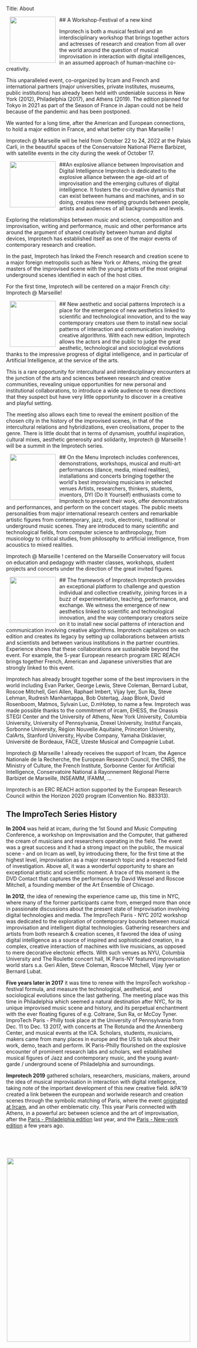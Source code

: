 Title: About


<img src="../images/IKPoster_frag1.jpg" width="125" style="float:left" hspace="10">
## A Workshop-Festival of a new kind

Improtech is both a musical festival and an interdisciplinary workshop that brings together actors and actresses of research and creation from all over the world around the question of musical improvisation in interaction with digital intelligences, in an assumed approach of human-machine co-creativity.

This unparalleled event, co-organized by Ircam and French and international partners (major universities, private institutes, museums, public institutions) has already been held with undeniable success in New York (2012), Philadelphia (2017), and Athens (2019). The edition planned for Tokyo in 2021 as part of the Season of France in Japan could not be held because of the pandemic and has been postponed.

We wanted for a long time, after the American and European connections, to hold a major edition in France, and what better city than Marseille !

Improtech @ Marseille will be held from October 22 to 24, 2022 at the Palais Carli, in the beautiful spaces of the Conservatoire National Pierre Barbizet, with satellite events in the city during the week of October 17.

<img src="../images/IKPoster_frag2.jpg" width="125" style="float:left" hspace="10">
##An explosive alliance between Improvisation and Digital Intelligence
Improtech is dedicated to the explosive alliance between the age-old art of improvisation and the emerging cultures of digital intelligence. It fosters the co-creative dynamics that can exist between humans and machines, and in so doing, creates new meeting grounds between people, artists and audiences of all backgrounds and levels.

Exploring the relationships between music and science, composition and improvisation, writing and performance, music and other performance arts around the argument of shared creativity between human and digital devices, Improtech has established itself as one of the major events of contemporary research and creation.

In the past, Improtech has linked the French research and creation scene to a major foreign metropolis such as New York or Athens, mixing the great masters of the improvised scene with the young artists of the most original underground scenes identified in each of the host cities.

For the first time, Improtech will be centered on a major French city: Improtech @ Marseille!

<img src="../images/IKPoster_frag3.jpg" width="125" style="float:left" hspace="10">
## New aesthetic and social patterns
Improtech is a place for the emergence of new aesthetics linked to scientific and technological innovation, and to the way contemporary creators use them to install new social patterns of interaction and communication involving creative algorithms. With each new edition, Improtech allows the actors and the public to judge the great aesthetic, technological and sociological evolutions thanks to the impressive progress of digital intelligence, and in particular of Artificial Intelligence, at the service of the arts.

This is a rare opportunity for intercultural and interdisciplinary encounters at the junction of the arts and sciences between research and creative communities, revealing unique opportunities for new personal and institutional collaborations, to introduce a wide audience to new directions that they suspect but have very little opportunity to discover in a creative and playful setting.

The meeting also allows each time to reveal the eminent position of the chosen city in the history of the improvised scenes, in that of the intercultural relations and hybridizations, even creolisations, proper to the genre. There is little doubt that in terms of dynamism, youthful inspiration, cultural mixes, aesthetic generosity and solidarity, Improtech @ Marseille ! will be a summit in the Improtech series.

<img src="../images/IKPoster_frag4.jpg" width="125" style="float:left" hspace="10">
## On the Menu
Improtech includes conferences, demonstrations, workshops, musical and multi-art performances (dance, media, mixed realities), installations and concerts bringing together the world's best improvising musicians in selected venues
Artists, researchers, thinkers, students, inventors, DYI (Do It Yourself) enthusiasts come to Improtech to present their work, offer demonstrations and performances, and perform on the concert stages. The public meets personalities from major international research centers and remarkable artistic figures from contemporary, jazz, rock, electronic, traditional or underground music scenes. They are introduced to many scientific and technological fields, from computer science to anthropology, from musicology to critical studies, from philosophy to artificial intelligence, from acoustics to mixed realities.

Improtech @ Marseille ! centered on the Marseille Conservatory will focus on education and pedagogy with master classes, workshops, student projects and concerts under the direction of the great invited figures.

<img src="../images/IKPoster_frag5.jpg" width="125" style="float:left" hspace="10">
## The framework of Improtech
Improtech provides an exceptional platform to challenge and question individual and collective creativity, joining forces in a buzz of experimentation, teaching, performance, and exchange.
We witness the emergence of new aesthetics linked to scientific and technological innovation, and the way contemporary creators seize on it to install new social patterns of interaction and communication involving creative algorithms.
Improtech capitalizes on each edition and creates its legacy by setting up collaborations between artists and scientists and between various institutions in the partner countries. Experience shows that these collaborations are sustainable beyond the event. For example, the 5-year European research program ERC REACH brings together French, American and Japanese universities that are strongly linked to this event.

Improtech has already brought together some of the best improvisers in the world including Evan Parker, George Lewis, Steve Coleman, Bernard Lubat, Roscoe Mitchell, Geri Allen, Raphael Imbert, Vijay Iyer, Sun Ra, Steve Lehman, Rudresh Manhantappa, Bob Ostertag, Jaap Blonk, David Rosenboom, Matmos, Sylvain Luc, D.mHotep, to name a few.
Improtech was made possible thanks to the commitment of ircam, EHESS, the Onassis STEGI Center and the University of Athens, New York University, Columbia University, University of Pennsylvania, Drexel University, Institut Fançais, Sorbonne University, Région Nouvelle Aquitaine, Princeton University, CalArts, Stanford University, Hyvibe Company, Yamaha Disklavier, Université de Bordeaux, FACE, Uzeste Musical and Compagnie Lubat.

Improtech @ Marseille ! already receives the support of Ircam, the Agence Nationale de la Recherche, the European Research Council, the CNRS, the Ministry of Culture, the French Institute, Sorbonne Center for Artificial Intelligence, Conservatoire National à Rayonnement Régional Pierre Barbizet de Marseille, INSEAMM, IFAMM, ...

Improtech is an ERC REACH action supported by the European Research Council within the Horizon 2020 program (Convention No. 883313).

## The ImproTech Series History

**In 2004** was held at ircam, during the 1st Sound and Music Computing Conference, a workshop on Improvisation and the Computer, that gathered the cream of musicians and researchers operating in the field. The event was a great success and it had a strong impact on the public, the musical scene - and on Ircam as well, by introducing there, for the first time at the highest level, improvisation as a major research topic and a respected field of investigation. Above all, it was a wonderful opportunity to share an exceptional artistic and scientific moment. A trace of this moment is the DVD Contact that captures the performance by David Wessel and Roscoe Mitchell, a founding member of the Art Ensemble of Chicago.

**In 2012**, the idea of renewing the experience came up, this time in NYC, where many of the former participants came from, emerged more than once in passionate discussions about the present state of Improvisation involving digital technologies and media. The ImproTech Paris - NYC 2012 workshop was dedicated to the exploration of contemporary bounds between musical improvisation and intelligent digital technologies. Gathering researchers and artists from both research & creation scenes, it favored the idea of using digital intelligence as a source of inspired and sophisticated creation, in a complex, creative interaction of machines with live musicians, as opposed to mere decorative electonic effects. With such venues as NYU, Columbia University and The Roulette concert hall, IK Paris-NY featured improvisation world stars s.a. Geri Allen, Steve Coleman, Roscoe Mitchell, Vijay Iyer or Bernard Lubat.

**Five years later in 2017** it was time to renew with the ImproTech workshop - festival formula, and measure the technological, aesthetical, and sociological evolutions since the last gathering. The meeting place was this time in Philadelphia which seemed a natural destination after NYC, for its unique improvised music scene and history, and its perpetual enchantment with the ever floating figures of e.g. Coltrane, Sun Ra, or McCoy Tyner. ImproTech Paris - Philly took place at the University of Pennsylvania from Dec. 11 to Dec. 13 2017, with concerts at The Rotunda and the Annenberg Center, and musical events at the ICA. Scholars, students, musicians, makers  came from many places in europe and the US to talk about their work, demo, teach and perform. IK Paris-Philly  flourished on the explosive encounter of prominent research labs and scholars, well established musical figures of Jazz and contemporary music, and the young avant-garde / underground scene of Philadelphia and surroundings.

**Improtech 2019** gathered scholars, researchers, musicians, makers, around the idea of musical improvisation in interaction with digital intelligence, taking note of the important development of this new creative field.
ikPA'19 created a link between the european and worlwide research and creation scenes through the symbolic matching of  Paris, where the event [originated at Ircam](http://recherche.ircam.fr/equipes/repmus/SMC04/), and an other emblematic city. This year Paris  connected with Athens, in a powerful arc between science and the art of improvisation, after the  [Paris - Philadelphia edition](http://ikparisphilly.ircam.fr) last year, and the [Paris - New-york edition](http://repmus.ircam.fr/improtechpny) a few years ago.

<br>
<br>
<br>

<p style="text-align:center">
  <img src="./images/IKPoster1.jpg" width="500">
</p>
